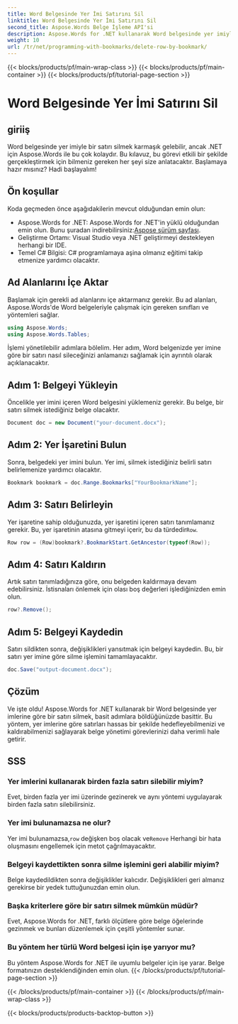 ```yaml
---
title: Word Belgesinde Yer İmi Satırını Sil
linktitle: Word Belgesinde Yer İmi Satırını Sil
second_title: Aspose.Words Belge İşleme API'si
description: Aspose.Words for .NET kullanarak Word belgesinde yer imiyle bir satırı nasıl sileceğinizi öğrenin. Verimli belge yönetimi için adım adım kılavuzumuzu izleyin.
weight: 10
url: /tr/net/programming-with-bookmarks/delete-row-by-bookmark/
---
```


{{< blocks/products/pf/main-wrap-class >}}
{{< blocks/products/pf/main-container >}}
{{< blocks/products/pf/tutorial-page-section >}}

# Word Belgesinde Yer İmi Satırını Sil

## giriiş

Word belgesinde yer imiyle bir satırı silmek karmaşık gelebilir, ancak .NET için Aspose.Words ile bu çok kolaydır. Bu kılavuz, bu görevi etkili bir şekilde gerçekleştirmek için bilmeniz gereken her şeyi size anlatacaktır. Başlamaya hazır mısınız? Hadi başlayalım!

## Ön koşullar

Koda geçmeden önce aşağıdakilerin mevcut olduğundan emin olun:

-  Aspose.Words for .NET: Aspose.Words for .NET'in yüklü olduğundan emin olun. Bunu şuradan indirebilirsiniz:[Aspose sürüm sayfası](https://releases.aspose.com/words/net/).
- Geliştirme Ortamı: Visual Studio veya .NET geliştirmeyi destekleyen herhangi bir IDE.
- Temel C# Bilgisi: C# programlamaya aşina olmanız eğitimi takip etmenize yardımcı olacaktır.

## Ad Alanlarını İçe Aktar

Başlamak için gerekli ad alanlarını içe aktarmanız gerekir. Bu ad alanları, Aspose.Words'de Word belgeleriyle çalışmak için gereken sınıfları ve yöntemleri sağlar.

```csharp
using Aspose.Words;
using Aspose.Words.Tables;
```

İşlemi yönetilebilir adımlara bölelim. Her adım, Word belgenizde yer imine göre bir satırı nasıl sileceğinizi anlamanızı sağlamak için ayrıntılı olarak açıklanacaktır.

## Adım 1: Belgeyi Yükleyin

Öncelikle yer imini içeren Word belgesini yüklemeniz gerekir. Bu belge, bir satırı silmek istediğiniz belge olacaktır.

```csharp
Document doc = new Document("your-document.docx");
```

## Adım 2: Yer İşaretini Bulun

Sonra, belgedeki yer imini bulun. Yer imi, silmek istediğiniz belirli satırı belirlemenize yardımcı olacaktır.

```csharp
Bookmark bookmark = doc.Range.Bookmarks["YourBookmarkName"];
```

## Adım 3: Satırı Belirleyin

 Yer işaretine sahip olduğunuzda, yer işaretini içeren satırı tanımlamanız gerekir. Bu, yer işaretinin atasına gitmeyi içerir, bu da türdedir`Row`.

```csharp
Row row = (Row)bookmark?.BookmarkStart.GetAncestor(typeof(Row));
```

## Adım 4: Satırı Kaldırın

Artık satırı tanımladığınıza göre, onu belgeden kaldırmaya devam edebilirsiniz. İstisnaları önlemek için olası boş değerleri işlediğinizden emin olun.

```csharp
row?.Remove();
```

## Adım 5: Belgeyi Kaydedin

Satırı sildikten sonra, değişiklikleri yansıtmak için belgeyi kaydedin. Bu, bir satırı yer imine göre silme işlemini tamamlayacaktır.

```csharp
doc.Save("output-document.docx");
```

## Çözüm

Ve işte oldu! Aspose.Words for .NET kullanarak bir Word belgesinde yer imlerine göre bir satırı silmek, basit adımlara böldüğünüzde basittir. Bu yöntem, yer imlerine göre satırları hassas bir şekilde hedefleyebilmenizi ve kaldırabilmenizi sağlayarak belge yönetimi görevlerinizi daha verimli hale getirir.

## SSS

### Yer imlerini kullanarak birden fazla satırı silebilir miyim?
Evet, birden fazla yer imi üzerinde gezinerek ve aynı yöntemi uygulayarak birden fazla satırı silebilirsiniz.

### Yer imi bulunamazsa ne olur?
 Yer imi bulunamazsa,`row` değişken boş olacak ve`Remove` Herhangi bir hata oluşmasını engellemek için metot çağrılmayacaktır.

### Belgeyi kaydettikten sonra silme işlemini geri alabilir miyim?
Belge kaydedildikten sonra değişiklikler kalıcıdır. Değişiklikleri geri almanız gerekirse bir yedek tuttuğunuzdan emin olun.

### Başka kriterlere göre bir satırı silmek mümkün müdür?
Evet, Aspose.Words for .NET, farklı ölçütlere göre belge öğelerinde gezinmek ve bunları düzenlemek için çeşitli yöntemler sunar.

### Bu yöntem her türlü Word belgesi için işe yarıyor mu?
Bu yöntem Aspose.Words for .NET ile uyumlu belgeler için işe yarar. Belge formatınızın desteklendiğinden emin olun.
{{< /blocks/products/pf/tutorial-page-section >}}

{{< /blocks/products/pf/main-container >}}
{{< /blocks/products/pf/main-wrap-class >}}

{{< blocks/products/products-backtop-button >}}
